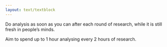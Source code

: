 ```yaml
---
layout: text/textblock
---
```

Do analysis as soon as you can after each round of research, while it is still fresh in people’s minds.

Aim to spend up to 1 hour analysing every 2 hours of research.
